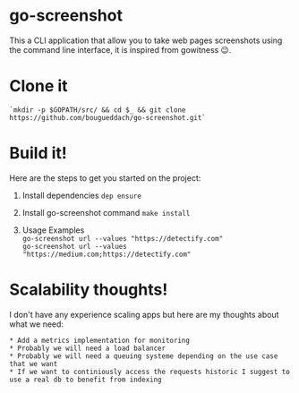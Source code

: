 # go-screenshot

This a CLI application that allow you to take web pages screenshots using the command line interface, it is inspired from gowitness :wink:.


# Clone it

    `mkdir -p $GOPATH/src/ && cd $_ && git clone https://github.com/bougueddach/go-screenshot.git`

# Build it!

Here are the steps to get you started on the project:
1) Install dependencies
    `dep ensure`
2) Install go-screenshot command
    `make install`

3) Usage Examples
   <br /> `go-screenshot url --values "https://detectify.com"`
   <br /> `go-screenshot url --values "https://medium.com;https://detectify.com"`

# Scalability thoughts!
I don't have any experience scaling apps but here are my thoughts about what we need:

    * Add a metrics implementation for monitoring
    * Probably we will need a load balancer
    * Probably we will need a queuing systeme depending on the use case that we want
    * If we want to continiously access the requests historic I suggest to use a real db to benefit from indexing
    